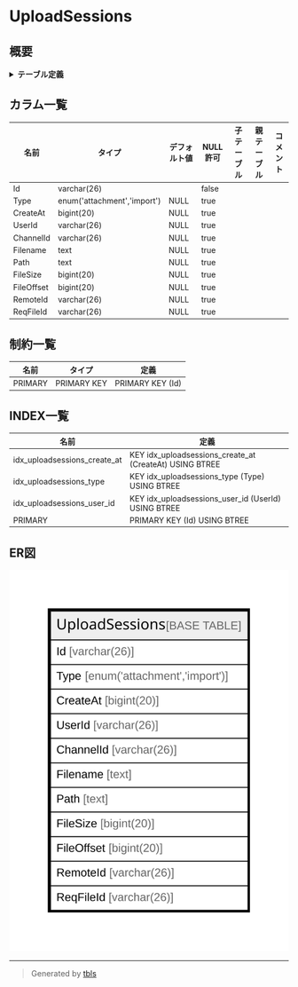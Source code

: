 # UploadSessions

## 概要

<details>
<summary><strong>テーブル定義</strong></summary>

```sql
CREATE TABLE `UploadSessions` (
  `Id` varchar(26) NOT NULL,
  `Type` enum('attachment','import') DEFAULT NULL,
  `CreateAt` bigint(20) DEFAULT NULL,
  `UserId` varchar(26) DEFAULT NULL,
  `ChannelId` varchar(26) DEFAULT NULL,
  `Filename` text DEFAULT NULL,
  `Path` text DEFAULT NULL,
  `FileSize` bigint(20) DEFAULT NULL,
  `FileOffset` bigint(20) DEFAULT NULL,
  `RemoteId` varchar(26) DEFAULT NULL,
  `ReqFileId` varchar(26) DEFAULT NULL,
  PRIMARY KEY (`Id`),
  KEY `idx_uploadsessions_user_id` (`UserId`),
  KEY `idx_uploadsessions_create_at` (`CreateAt`),
  KEY `idx_uploadsessions_type` (`Type`)
) ENGINE=InnoDB DEFAULT CHARSET=utf8mb4
```

</details>

## カラム一覧

| 名前         | タイプ                         | デフォルト値       | NULL許可   | 子テーブル      | 親テーブル      | コメント     |
| ---------- | --------------------------- | ------------ | -------- | ---------- | ---------- | -------- |
| Id         | varchar(26)                 |              | false    |            |            |          |
| Type       | enum('attachment','import') | NULL         | true     |            |            |          |
| CreateAt   | bigint(20)                  | NULL         | true     |            |            |          |
| UserId     | varchar(26)                 | NULL         | true     |            |            |          |
| ChannelId  | varchar(26)                 | NULL         | true     |            |            |          |
| Filename   | text                        | NULL         | true     |            |            |          |
| Path       | text                        | NULL         | true     |            |            |          |
| FileSize   | bigint(20)                  | NULL         | true     |            |            |          |
| FileOffset | bigint(20)                  | NULL         | true     |            |            |          |
| RemoteId   | varchar(26)                 | NULL         | true     |            |            |          |
| ReqFileId  | varchar(26)                 | NULL         | true     |            |            |          |

## 制約一覧

| 名前      | タイプ         | 定義               |
| ------- | ----------- | ---------------- |
| PRIMARY | PRIMARY KEY | PRIMARY KEY (Id) |

## INDEX一覧

| 名前                           | 定義                                                      |
| ---------------------------- | ------------------------------------------------------- |
| idx_uploadsessions_create_at | KEY idx_uploadsessions_create_at (CreateAt) USING BTREE |
| idx_uploadsessions_type      | KEY idx_uploadsessions_type (Type) USING BTREE          |
| idx_uploadsessions_user_id   | KEY idx_uploadsessions_user_id (UserId) USING BTREE     |
| PRIMARY                      | PRIMARY KEY (Id) USING BTREE                            |

## ER図

![er](UploadSessions.svg)

---

> Generated by [tbls](https://github.com/k1LoW/tbls)
